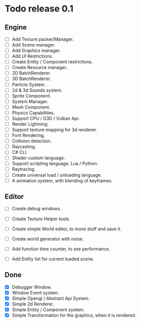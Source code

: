 # Todo release 0.1
## Engine

- [ ] Add Texture packer/Manager.
- [ ] Add Scene manager.
- [ ] Add Graphics manager.
- [ ] Add UI Restrictions.
- [ ] Create Entity / Component restrictions.
- [ ] Create Resource manager..
- [ ] 2D BatchRenderer.
- [ ] 3D BatchRenderer.
- [ ] Particle System.
- [ ] 2d & 3d Sounds system.
- [ ] Sprite Component.
- [ ] System Manager.
- [ ] Mesh Component.
- [ ] Physics Capabilities.
- [ ] Support CPU / D3D / Vulkan Api.
- [ ] Render Lightning.
- [ ] Support texture mapping for 3d renderer.
- [ ] Font Rendering.
- [ ] Collision detection.
- [ ] Raycasting.
- [ ] C# CLI.
- [ ] Shader custom language.
- [ ] Support scripting language. Lua / Python.
- [ ] Raytracing.
- [ ] Create universal load / unloading language.
- [ ] A animation system, with blending of keyframes.

## Editor
- [ ] Create debug windows.
- [ ] Create Texture Helper tools.
- [ ] Create simple World editor, to move stuff and save it.
- [ ] Create world generator with noise.
- [ ] Add function time counter, to see performance.
- [ ] Add Entity list for current loaded scene.


## Done
- [x] Debugger Window.
- [x] Window Event system.
- [x] Simple Opengl / Abstract Api System.
- [x] Simple 2d Renderer.
- [x] Simple Entity / Component system.
- [x] Simple Transformation for the graphics, when it is rendered.